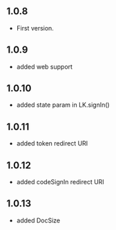 ## 1.0.8

* First version.

## 1.0.9

* added web support

## 1.0.10

* added state param in LK.signIn()

## 1.0.11

* added token redirect URI

## 1.0.12

* added codeSignIn redirect URI

## 1.0.13

* added DocSize

